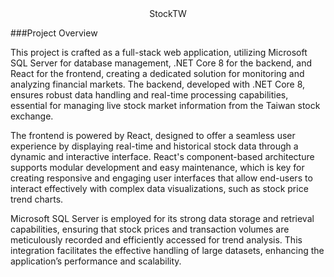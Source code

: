 <div align="center">
  StockTW
</div>

###Project Overview

This project is crafted as a full-stack web application, utilizing Microsoft SQL Server for database management, .NET Core 8 for the backend, and React for the frontend, creating a dedicated solution for monitoring and analyzing financial markets. The backend, developed with .NET Core 8, ensures robust data handling and real-time processing capabilities, essential for managing live stock market information from the Taiwan stock exchange.

The frontend is powered by React, designed to offer a seamless user experience by displaying real-time and historical stock data through a dynamic and interactive interface. React's component-based architecture supports modular development and easy maintenance, which is key for creating responsive and engaging user interfaces that allow end-users to interact effectively with complex data visualizations, such as stock price trend charts.

Microsoft SQL Server is employed for its strong data storage and retrieval capabilities, ensuring that stock prices and transaction volumes are meticulously recorded and efficiently accessed for trend analysis. This integration facilitates the effective handling of large datasets, enhancing the application’s performance and scalability.
